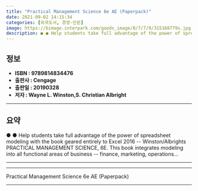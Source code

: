 ```yaml
---
title: "Practical Management Science 6e AE (Paperpack)"
date: 2021-09-02 14:15:34
categories: [외국도서, 경영-인문]
image: https://bimage.interpark.com/goods_image/8/7/7/9/315168779s.jpg
description: ● ● Help students take full advantage of the power of spreadsheet modeling with the book geared entirely to Excel 2016 -- Winston/Albrights PRACTICAL MANAGEME
---
```


## **정보**

- **ISBN : 9789814834476**
- **출판사 : Cengage**
- **출판일 : 20190328**
- **저자 : Wayne L. Winston,S. Christian Albright**

------



## **요약**

●  ●  Help students take full advantage of the power of spreadsheet modeling with the book geared entirely to Excel 2016 -- Winston/Albrights PRACTICAL MANAGEMENT SCIENCE, 6E. This book integrates modeling into all functional areas of business -- finance, marketing, operations... 

------



------


Practical Management Science 6e AE (Paperpack) 

------


